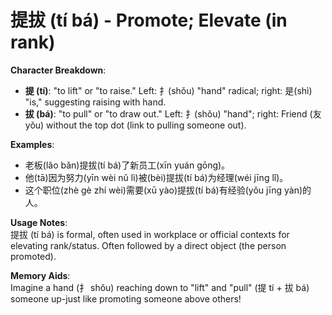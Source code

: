 # **提拔 (tí bá) - Promote; Elevate (in rank)**

**Character Breakdown**:  
- **提 (tí)**: "to lift" or "to raise." Left: 扌(shǒu) "hand" radical; right: 是(shì) "is," suggesting raising with hand.  
- **拔 (bá)**: "to pull" or "to draw out." Left: 扌(shǒu) "hand"; right: Friend (友 yǒu) without the top dot (link to pulling someone out).

**Examples**:  
- 老板(lǎo bǎn)提拔(tí bá)了新员工(xīn yuán gōng)。  
- 他(tā)因为努力(yīn wèi nǔ lì)被(bèi)提拔(tí bá)为经理(wéi jīng lǐ)。  
- 这个职位(zhè gè zhí wèi)需要(xū yào)提拔(tí bá)有经验(yǒu jīng yàn)的人。

**Usage Notes**:  
提拔 (tí bá) is formal, often used in workplace or official contexts for elevating rank/status. Often followed by a direct object (the person promoted).

**Memory Aids**:  
Imagine a hand (扌 shǒu) reaching down to "lift" and "pull" (提 tí + 拔 bá) someone up-just like promoting someone above others!